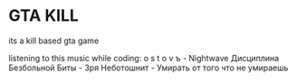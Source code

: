 # GTA KILL
 its a kill based gta game

listening to this music while coding:
o s t o v ъ - Nightwave 
Дисциплина Безбольной Биты - Зря
Неботошнит - Умирать от того что не умираешь